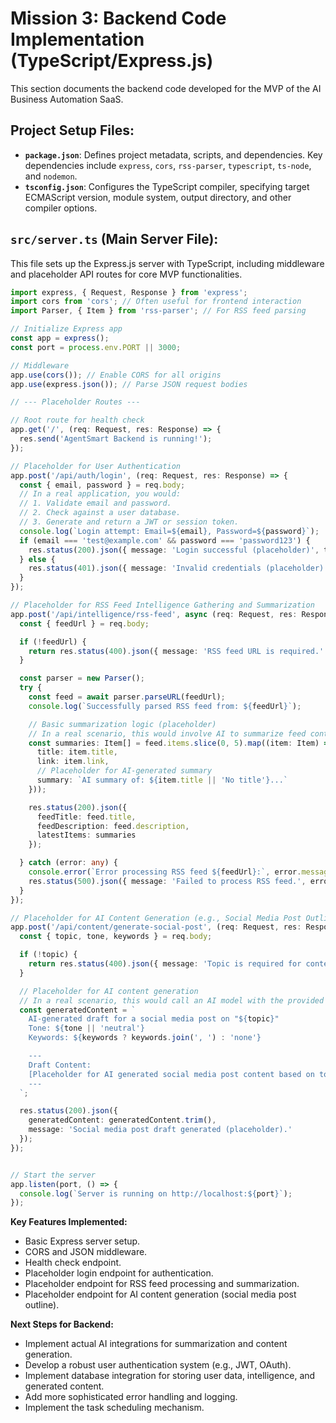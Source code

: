 # Mission 3: Backend Code Implementation (TypeScript/Express.js)

This section documents the backend code developed for the MVP of the AI Business Automation SaaS.

## Project Setup Files:

*   **`package.json`**: Defines project metadata, scripts, and dependencies. Key dependencies include `express`, `cors`, `rss-parser`, `typescript`, `ts-node`, and `nodemon`.
*   **`tsconfig.json`**: Configures the TypeScript compiler, specifying target ECMAScript version, module system, output directory, and other compiler options.

## `src/server.ts` (Main Server File):

This file sets up the Express.js server with TypeScript, including middleware and placeholder API routes for core MVP functionalities.

```typescript
import express, { Request, Response } from 'express';
import cors from 'cors'; // Often useful for frontend interaction
import Parser, { Item } from 'rss-parser'; // For RSS feed parsing

// Initialize Express app
const app = express();
const port = process.env.PORT || 3000;

// Middleware
app.use(cors()); // Enable CORS for all origins
app.use(express.json()); // Parse JSON request bodies

// --- Placeholder Routes ---

// Root route for health check
app.get('/', (req: Request, res: Response) => {
  res.send('AgentSmart Backend is running!');
});

// Placeholder for User Authentication
app.post('/api/auth/login', (req: Request, res: Response) => {
  const { email, password } = req.body;
  // In a real application, you would:
  // 1. Validate email and password.
  // 2. Check against a user database.
  // 3. Generate and return a JWT or session token.
  console.log(`Login attempt: Email=${email}, Password=${password}`);
  if (email === 'test@example.com' && password === 'password123') {
    res.status(200).json({ message: 'Login successful (placeholder)', token: 'fake-jwt-token' });
  } else {
    res.status(401).json({ message: 'Invalid credentials (placeholder)' });
  }
});

// Placeholder for RSS Feed Intelligence Gathering and Summarization
app.post('/api/intelligence/rss-feed', async (req: Request, res: Response) => {
  const { feedUrl } = req.body;

  if (!feedUrl) {
    return res.status(400).json({ message: 'RSS feed URL is required.' });
  }

  const parser = new Parser();
  try {
    const feed = await parser.parseURL(feedUrl);
    console.log(`Successfully parsed RSS feed from: ${feedUrl}`);

    // Basic summarization logic (placeholder)
    // In a real scenario, this would involve AI to summarize feed content
    const summaries: Item[] = feed.items.slice(0, 5).map((item: Item) => ({
      title: item.title,
      link: item.link,
      // Placeholder for AI-generated summary
      summary: `AI summary of: ${item.title || 'No title'}...`
    }));

    res.status(200).json({
      feedTitle: feed.title,
      feedDescription: feed.description,
      latestItems: summaries
    });

  } catch (error: any) {
    console.error(`Error processing RSS feed ${feedUrl}:`, error.message);
    res.status(500).json({ message: 'Failed to process RSS feed.', error: error.message });
  }
});

// Placeholder for AI Content Generation (e.g., Social Media Post Outline)
app.post('/api/content/generate-social-post', (req: Request, res: Response) => {
  const { topic, tone, keywords } = req.body;

  if (!topic) {
    return res.status(400).json({ message: 'Topic is required for content generation.' });
  }

  // Placeholder for AI content generation
  // In a real scenario, this would call an AI model with the provided parameters
  const generatedContent = `
    AI-generated draft for a social media post on "${topic}"
    Tone: ${tone || 'neutral'}
    Keywords: ${keywords ? keywords.join(', ') : 'none'}

    ---
    Draft Content:
    [Placeholder for AI generated social media post content based on topic, tone, and keywords.]
    ---
  `;

  res.status(200).json({
    generatedContent: generatedContent.trim(),
    message: 'Social media post draft generated (placeholder).'
  });
});


// Start the server
app.listen(port, () => {
  console.log(`Server is running on http://localhost:${port}`);
});
```

**Key Features Implemented:**
*   Basic Express server setup.
*   CORS and JSON middleware.
*   Health check endpoint.
*   Placeholder login endpoint for authentication.
*   Placeholder endpoint for RSS feed processing and summarization.
*   Placeholder endpoint for AI content generation (social media post outline).

**Next Steps for Backend:**
*   Implement actual AI integrations for summarization and content generation.
*   Develop a robust user authentication system (e.g., JWT, OAuth).
*   Implement database integration for storing user data, intelligence, and generated content.
*   Add more sophisticated error handling and logging.
*   Implement the task scheduling mechanism.

